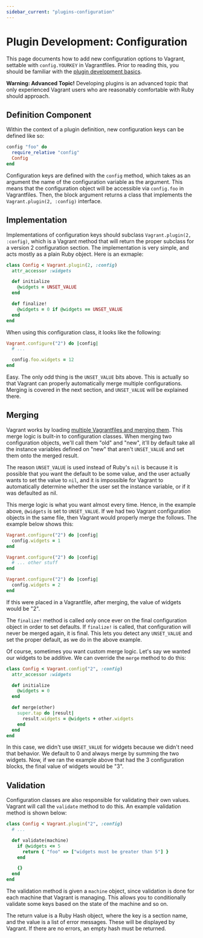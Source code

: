 ```yaml
---
sidebar_current: "plugins-configuration"
---
```


# Plugin Development: Configuration

This page documents how to add new configuration options to Vagrant,
settable with `config.YOURKEY` in Vagrantfiles. Prior to reading this, you should be familiar
with the [plugin development basics](/v2/plugins/development-basics.html).

<div class="alert alert-warn">
	<p>
		<strong>Warning: Advanced Topic!</strong> Developing plugins is an
		advanced topic that only experienced Vagrant users who are reasonably
		comfortable with Ruby should approach.
	</p>
</div>

## Definition Component

Within the context of a plugin definition, new configuration keys can be defined
like so:

```ruby
config "foo" do
  require_relative "config"
  Config
end
```

Configuration keys are defined with the `config` method, which takes as an
argument the name of the configuration variable as the argument. This
means that the configuration object will be accessible via `config.foo`
in Vagrantfiles. Then, the block argument returns a class that implements
the `Vagrant.plugin(2, :config)` interface.

## Implementation

Implementations of configuration keys should subclass `Vagrant.plugin(2, :config)`,
which is a Vagrant method that will return the proper subclass for a version
2 configuration section. The implementation is very simple, and acts mostly
as a plain Ruby object. Here is an exmaple:

```ruby
class Config < Vagrant.plugin(2, :config)
  attr_accessor :widgets

  def initialize
    @widgets = UNSET_VALUE
  end

  def finalize!
    @widgets = 0 if @widgets == UNSET_VALUE
  end
end
```

When using this configuration class, it looks like the following:

```ruby
Vagrant.configure("2") do |config|
  # ...

  config.foo.widgets = 12
end
```

Easy. The only odd thing is the `UNSET_VALUE` bits above. This is actually
so that Vagrant can properly automatically merge multiple configurations.
Merging is covered in the next section, and `UNSET_VALUE` will be explained
there.

## Merging

Vagrant works by loading [multiple Vagrantfiles and merging them](/v2/vagrantfile/index.html#load-order).
This merge logic is built-in to configuration classes. When merging two
configuration objects, we'll call them "old" and "new", it'll by default
take all the instance variables defined on "new" that aren't `UNSET_VALUE`
and set them onto the merged result.

The reason `UNSET_VALUE` is used instead of Ruby's `nil` is because
it is possible that you want the default to be some value, and the user
actually wants to set the value to `nil`, and it is impossible for Vagrant
to automatically determine whether the user set the instance variable, or
if it was defaulted as nil.

This merge logic is what you want almost every time. Hence, in the example
above, `@widgets` is set to `UNSET_VALUE`. If we had two Vagrant configuration
objects in the same file, then Vagrant would properly merge the follows.
The example below shows this:

```ruby
Vagrant.configure("2") do |config|
  config.widgets = 1
end

Vagrant.configure("2") do |config|
  # ... other stuff
end

Vagrant.configure("2") do |config|
  config.widgets = 2
end
```

If this were placed in a Vagrantfile, after merging, the value of widgets
would be "2".

The `finalize!` method is called only once ever on the final configuration
object in order to set defaults. If `finalize!` is called, that configuration
will never be merged again, it is final. This lets you detect any `UNSET_VALUE`
and set the proper default, as we do in the above example.

Of course, sometimes you want custom merge logic. Let's say we
wanted our widgets to be additive. We can override the `merge` method to
do this:

```ruby
class Config < Vagrant.config("2", :config)
  attr_accessor :widgets

  def initialize
    @widgets = 0
  end

  def merge(other)
    super.tap do |result|
      result.widgets = @widgets + other.widgets
    end
  end
end
```

In this case, we didn't use `UNSET_VALUE` for widgets because we didn't
need that behavior. We default to 0 and always merge by summing the
two widgets. Now, if we ran the example above that had the 3 configuration
blocks, the final value of widgets would be "3".

## Validation

Configuration classes are also responsible for validating their own
values. Vagrant will call the `validate` method to do this. An example
validation method is shown below:

```ruby
class Config < Vagrant.plugin("2", :config)
  # ...

  def validate(machine)
    if @widgets <= 5
      return { "foo" => ["widgets must be greater than 5"] }
    end

    {}
  end
end
```

The validation method is given a `machine` object, since validation is
done for each machine that Vagrant is managing. This allows you to
conditionally validate some keys based on the state of the machine and so on.

The return value is a Ruby Hash object, where the key is a section name,
and the value is a list of error messages. These will be displayed by
Vagrant. If there are no errors, an empty hash must be returned.
